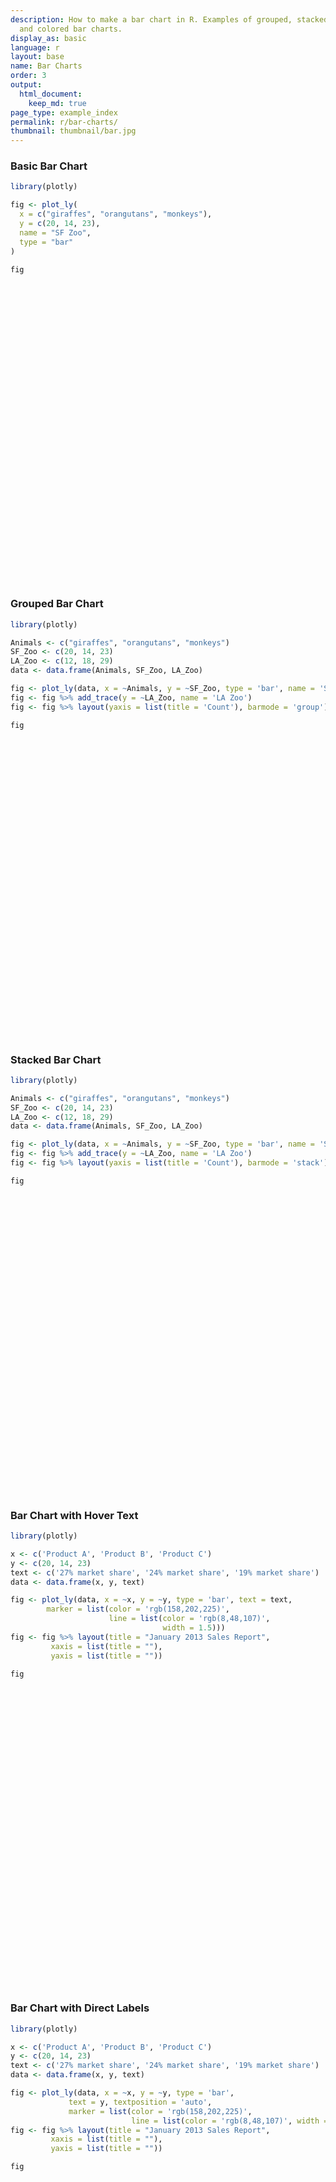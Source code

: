 ```yaml
---
description: How to make a bar chart in R. Examples of grouped, stacked, overlaid,
  and colored bar charts.
display_as: basic
language: r
layout: base
name: Bar Charts
order: 3
output:
  html_document:
    keep_md: true
page_type: example_index
permalink: r/bar-charts/
thumbnail: thumbnail/bar.jpg
---
```



### Basic Bar Chart


``` r
library(plotly)

fig <- plot_ly(
  x = c("giraffes", "orangutans", "monkeys"),
  y = c(20, 14, 23),
  name = "SF Zoo",
  type = "bar"
)

fig
```

<div class="plotly html-widget html-fill-item" id="htmlwidget-7bcc9792b6a3d8e6b24d" style="width:672px;height:480px;"></div>
<script type="application/json" data-for="htmlwidget-7bcc9792b6a3d8e6b24d">{"x":{"visdat":{"15004dcce858":["function () ","plotlyVisDat"]},"cur_data":"15004dcce858","attrs":{"15004dcce858":{"x":["giraffes","orangutans","monkeys"],"y":[20,14,23],"name":"SF Zoo","alpha_stroke":1,"sizes":[10,100],"spans":[1,20],"type":"bar"}},"layout":{"margin":{"b":40,"l":60,"t":25,"r":10},"xaxis":{"domain":[0,1],"automargin":true,"title":[],"type":"category","categoryorder":"array","categoryarray":["giraffes","monkeys","orangutans"]},"yaxis":{"domain":[0,1],"automargin":true,"title":[]},"hovermode":"closest","showlegend":false},"source":"A","config":{"modeBarButtonsToAdd":["hoverclosest","hovercompare"],"showSendToCloud":false},"data":[{"x":["giraffes","orangutans","monkeys"],"y":[20,14,23],"name":"SF Zoo","type":"bar","marker":{"color":"rgba(31,119,180,1)","line":{"color":"rgba(31,119,180,1)"}},"error_y":{"color":"rgba(31,119,180,1)"},"error_x":{"color":"rgba(31,119,180,1)"},"xaxis":"x","yaxis":"y","frame":null}],"highlight":{"on":"plotly_click","persistent":false,"dynamic":false,"selectize":false,"opacityDim":0.20000000000000001,"selected":{"opacity":1},"debounce":0},"shinyEvents":["plotly_hover","plotly_click","plotly_selected","plotly_relayout","plotly_brushed","plotly_brushing","plotly_clickannotation","plotly_doubleclick","plotly_deselect","plotly_afterplot","plotly_sunburstclick"],"base_url":"https://plot.ly"},"evals":[],"jsHooks":[]}</script>

### Grouped Bar Chart


``` r
library(plotly)

Animals <- c("giraffes", "orangutans", "monkeys")
SF_Zoo <- c(20, 14, 23)
LA_Zoo <- c(12, 18, 29)
data <- data.frame(Animals, SF_Zoo, LA_Zoo)

fig <- plot_ly(data, x = ~Animals, y = ~SF_Zoo, type = 'bar', name = 'SF Zoo')
fig <- fig %>% add_trace(y = ~LA_Zoo, name = 'LA Zoo')
fig <- fig %>% layout(yaxis = list(title = 'Count'), barmode = 'group')

fig
```

<div class="plotly html-widget html-fill-item" id="htmlwidget-bbf022143cfa3b3c9e12" style="width:672px;height:480px;"></div>
<script type="application/json" data-for="htmlwidget-bbf022143cfa3b3c9e12">{"x":{"visdat":{"15006972293b":["function () ","plotlyVisDat"]},"cur_data":"15006972293b","attrs":{"15006972293b":{"x":{},"y":{},"name":"SF Zoo","alpha_stroke":1,"sizes":[10,100],"spans":[1,20],"type":"bar"},"15006972293b.1":{"x":{},"y":{},"name":"LA Zoo","alpha_stroke":1,"sizes":[10,100],"spans":[1,20],"type":"bar","inherit":true}},"layout":{"margin":{"b":40,"l":60,"t":25,"r":10},"yaxis":{"domain":[0,1],"automargin":true,"title":"Count"},"barmode":"group","xaxis":{"domain":[0,1],"automargin":true,"title":"Animals","type":"category","categoryorder":"array","categoryarray":["giraffes","monkeys","orangutans"]},"hovermode":"closest","showlegend":true},"source":"A","config":{"modeBarButtonsToAdd":["hoverclosest","hovercompare"],"showSendToCloud":false},"data":[{"x":["giraffes","orangutans","monkeys"],"y":[20,14,23],"name":"SF Zoo","type":"bar","marker":{"color":"rgba(31,119,180,1)","line":{"color":"rgba(31,119,180,1)"}},"error_y":{"color":"rgba(31,119,180,1)"},"error_x":{"color":"rgba(31,119,180,1)"},"xaxis":"x","yaxis":"y","frame":null},{"x":["giraffes","orangutans","monkeys"],"y":[12,18,29],"name":"LA Zoo","type":"bar","marker":{"color":"rgba(255,127,14,1)","line":{"color":"rgba(255,127,14,1)"}},"error_y":{"color":"rgba(255,127,14,1)"},"error_x":{"color":"rgba(255,127,14,1)"},"xaxis":"x","yaxis":"y","frame":null}],"highlight":{"on":"plotly_click","persistent":false,"dynamic":false,"selectize":false,"opacityDim":0.20000000000000001,"selected":{"opacity":1},"debounce":0},"shinyEvents":["plotly_hover","plotly_click","plotly_selected","plotly_relayout","plotly_brushed","plotly_brushing","plotly_clickannotation","plotly_doubleclick","plotly_deselect","plotly_afterplot","plotly_sunburstclick"],"base_url":"https://plot.ly"},"evals":[],"jsHooks":[]}</script>

### Stacked Bar Chart


``` r
library(plotly)

Animals <- c("giraffes", "orangutans", "monkeys")
SF_Zoo <- c(20, 14, 23)
LA_Zoo <- c(12, 18, 29)
data <- data.frame(Animals, SF_Zoo, LA_Zoo)

fig <- plot_ly(data, x = ~Animals, y = ~SF_Zoo, type = 'bar', name = 'SF Zoo')
fig <- fig %>% add_trace(y = ~LA_Zoo, name = 'LA Zoo')
fig <- fig %>% layout(yaxis = list(title = 'Count'), barmode = 'stack')

fig
```

<div class="plotly html-widget html-fill-item" id="htmlwidget-ff1775cce9b49c220719" style="width:672px;height:480px;"></div>
<script type="application/json" data-for="htmlwidget-ff1775cce9b49c220719">{"x":{"visdat":{"1500ef69a2":["function () ","plotlyVisDat"]},"cur_data":"1500ef69a2","attrs":{"1500ef69a2":{"x":{},"y":{},"name":"SF Zoo","alpha_stroke":1,"sizes":[10,100],"spans":[1,20],"type":"bar"},"1500ef69a2.1":{"x":{},"y":{},"name":"LA Zoo","alpha_stroke":1,"sizes":[10,100],"spans":[1,20],"type":"bar","inherit":true}},"layout":{"margin":{"b":40,"l":60,"t":25,"r":10},"yaxis":{"domain":[0,1],"automargin":true,"title":"Count"},"barmode":"stack","xaxis":{"domain":[0,1],"automargin":true,"title":"Animals","type":"category","categoryorder":"array","categoryarray":["giraffes","monkeys","orangutans"]},"hovermode":"closest","showlegend":true},"source":"A","config":{"modeBarButtonsToAdd":["hoverclosest","hovercompare"],"showSendToCloud":false},"data":[{"x":["giraffes","orangutans","monkeys"],"y":[20,14,23],"name":"SF Zoo","type":"bar","marker":{"color":"rgba(31,119,180,1)","line":{"color":"rgba(31,119,180,1)"}},"error_y":{"color":"rgba(31,119,180,1)"},"error_x":{"color":"rgba(31,119,180,1)"},"xaxis":"x","yaxis":"y","frame":null},{"x":["giraffes","orangutans","monkeys"],"y":[12,18,29],"name":"LA Zoo","type":"bar","marker":{"color":"rgba(255,127,14,1)","line":{"color":"rgba(255,127,14,1)"}},"error_y":{"color":"rgba(255,127,14,1)"},"error_x":{"color":"rgba(255,127,14,1)"},"xaxis":"x","yaxis":"y","frame":null}],"highlight":{"on":"plotly_click","persistent":false,"dynamic":false,"selectize":false,"opacityDim":0.20000000000000001,"selected":{"opacity":1},"debounce":0},"shinyEvents":["plotly_hover","plotly_click","plotly_selected","plotly_relayout","plotly_brushed","plotly_brushing","plotly_clickannotation","plotly_doubleclick","plotly_deselect","plotly_afterplot","plotly_sunburstclick"],"base_url":"https://plot.ly"},"evals":[],"jsHooks":[]}</script>

### Bar Chart with Hover Text


``` r
library(plotly)

x <- c('Product A', 'Product B', 'Product C')
y <- c(20, 14, 23)
text <- c('27% market share', '24% market share', '19% market share')
data <- data.frame(x, y, text)

fig <- plot_ly(data, x = ~x, y = ~y, type = 'bar', text = text,
        marker = list(color = 'rgb(158,202,225)',
                      line = list(color = 'rgb(8,48,107)',
                      			  width = 1.5)))
fig <- fig %>% layout(title = "January 2013 Sales Report",
         xaxis = list(title = ""),
         yaxis = list(title = ""))

fig
```

<div class="plotly html-widget html-fill-item" id="htmlwidget-42db60204e2190d9e5ae" style="width:672px;height:480px;"></div>
<script type="application/json" data-for="htmlwidget-42db60204e2190d9e5ae">{"x":{"visdat":{"15003b4d180d":["function () ","plotlyVisDat"]},"cur_data":"15003b4d180d","attrs":{"15003b4d180d":{"x":{},"y":{},"text":["27% market share","24% market share","19% market share"],"marker":{"color":"rgb(158,202,225)","line":{"color":"rgb(8,48,107)","width":1.5}},"alpha_stroke":1,"sizes":[10,100],"spans":[1,20],"type":"bar"}},"layout":{"margin":{"b":40,"l":60,"t":25,"r":10},"title":"January 2013 Sales Report","xaxis":{"domain":[0,1],"automargin":true,"title":"","type":"category","categoryorder":"array","categoryarray":["Product A","Product B","Product C"]},"yaxis":{"domain":[0,1],"automargin":true,"title":""},"hovermode":"closest","showlegend":false},"source":"A","config":{"modeBarButtonsToAdd":["hoverclosest","hovercompare"],"showSendToCloud":false},"data":[{"x":["Product A","Product B","Product C"],"y":[20,14,23],"text":["27% market share","24% market share","19% market share"],"marker":{"color":"rgb(158,202,225)","line":{"color":"rgb(8,48,107)","width":1.5}},"type":"bar","error_y":{"color":"rgba(31,119,180,1)"},"error_x":{"color":"rgba(31,119,180,1)"},"xaxis":"x","yaxis":"y","frame":null}],"highlight":{"on":"plotly_click","persistent":false,"dynamic":false,"selectize":false,"opacityDim":0.20000000000000001,"selected":{"opacity":1},"debounce":0},"shinyEvents":["plotly_hover","plotly_click","plotly_selected","plotly_relayout","plotly_brushed","plotly_brushing","plotly_clickannotation","plotly_doubleclick","plotly_deselect","plotly_afterplot","plotly_sunburstclick"],"base_url":"https://plot.ly"},"evals":[],"jsHooks":[]}</script>

### Bar Chart with Direct Labels


``` r
library(plotly)

x <- c('Product A', 'Product B', 'Product C')
y <- c(20, 14, 23)
text <- c('27% market share', '24% market share', '19% market share')
data <- data.frame(x, y, text)

fig <- plot_ly(data, x = ~x, y = ~y, type = 'bar',
             text = y, textposition = 'auto',
             marker = list(color = 'rgb(158,202,225)',
                           line = list(color = 'rgb(8,48,107)', width = 1.5)))
fig <- fig %>% layout(title = "January 2013 Sales Report",
         xaxis = list(title = ""),
         yaxis = list(title = ""))

fig
```

<div class="plotly html-widget html-fill-item" id="htmlwidget-d41d15adfc096ff7b5c2" style="width:672px;height:480px;"></div>
<script type="application/json" data-for="htmlwidget-d41d15adfc096ff7b5c2">{"x":{"visdat":{"1500842b45d":["function () ","plotlyVisDat"]},"cur_data":"1500842b45d","attrs":{"1500842b45d":{"x":{},"y":{},"text":[20,14,23],"textposition":"auto","marker":{"color":"rgb(158,202,225)","line":{"color":"rgb(8,48,107)","width":1.5}},"alpha_stroke":1,"sizes":[10,100],"spans":[1,20],"type":"bar"}},"layout":{"margin":{"b":40,"l":60,"t":25,"r":10},"title":"January 2013 Sales Report","xaxis":{"domain":[0,1],"automargin":true,"title":"","type":"category","categoryorder":"array","categoryarray":["Product A","Product B","Product C"]},"yaxis":{"domain":[0,1],"automargin":true,"title":""},"hovermode":"closest","showlegend":false},"source":"A","config":{"modeBarButtonsToAdd":["hoverclosest","hovercompare"],"showSendToCloud":false},"data":[{"x":["Product A","Product B","Product C"],"y":[20,14,23],"text":[20,14,23],"textposition":["auto","auto","auto"],"marker":{"color":"rgb(158,202,225)","line":{"color":"rgb(8,48,107)","width":1.5}},"type":"bar","error_y":{"color":"rgba(31,119,180,1)"},"error_x":{"color":"rgba(31,119,180,1)"},"xaxis":"x","yaxis":"y","frame":null}],"highlight":{"on":"plotly_click","persistent":false,"dynamic":false,"selectize":false,"opacityDim":0.20000000000000001,"selected":{"opacity":1},"debounce":0},"shinyEvents":["plotly_hover","plotly_click","plotly_selected","plotly_relayout","plotly_brushed","plotly_brushing","plotly_clickannotation","plotly_doubleclick","plotly_deselect","plotly_afterplot","plotly_sunburstclick"],"base_url":"https://plot.ly"},"evals":[],"jsHooks":[]}</script>

### Grouped Bar Chart with Direct Labels


``` r
library(plotly)

x <- c('Product A', 'Product B', 'Product C')
y <- c(20, 14, 23)
y2 <- c(16,12,27)
text <- c('27% market share', '24% market share', '19% market share')
data <- data.frame(x, y, y2, text)

fig <- data %>% plot_ly()
fig <- fig %>% add_trace(x = ~x, y = ~y, type = 'bar',
             text = y, textposition = 'auto',
             marker = list(color = 'rgb(158,202,225)',
                           line = list(color = 'rgb(8,48,107)', width = 1.5)))
fig <- fig %>% add_trace(x = ~x, y = ~y2, type = 'bar',
            text = y2, textposition = 'auto',
            marker = list(color = 'rgb(58,200,225)',
                          line = list(color = 'rgb(8,48,107)', width = 1.5)))
fig <- fig %>% layout(title = "January 2013 Sales Report",
         barmode = 'group',
         xaxis = list(title = ""),
         yaxis = list(title = ""))

fig
```

<div class="plotly html-widget html-fill-item" id="htmlwidget-ccd8dd15459d9453b7a6" style="width:672px;height:480px;"></div>
<script type="application/json" data-for="htmlwidget-ccd8dd15459d9453b7a6">{"x":{"visdat":{"15003640bd4e":["function () ","plotlyVisDat"]},"cur_data":"15003640bd4e","attrs":{"15003640bd4e":{"alpha_stroke":1,"sizes":[10,100],"spans":[1,20],"x":{},"y":{},"type":"bar","text":[20,14,23],"textposition":"auto","marker":{"color":"rgb(158,202,225)","line":{"color":"rgb(8,48,107)","width":1.5}},"inherit":true},"15003640bd4e.1":{"alpha_stroke":1,"sizes":[10,100],"spans":[1,20],"x":{},"y":{},"type":"bar","text":[16,12,27],"textposition":"auto","marker":{"color":"rgb(58,200,225)","line":{"color":"rgb(8,48,107)","width":1.5}},"inherit":true}},"layout":{"margin":{"b":40,"l":60,"t":25,"r":10},"title":"January 2013 Sales Report","barmode":"group","xaxis":{"domain":[0,1],"automargin":true,"title":"","type":"category","categoryorder":"array","categoryarray":["Product A","Product B","Product C"]},"yaxis":{"domain":[0,1],"automargin":true,"title":""},"hovermode":"closest","showlegend":true},"source":"A","config":{"modeBarButtonsToAdd":["hoverclosest","hovercompare"],"showSendToCloud":false},"data":[{"x":["Product A","Product B","Product C"],"y":[20,14,23],"type":"bar","text":[20,14,23],"textposition":["auto","auto","auto"],"marker":{"color":"rgb(158,202,225)","line":{"color":"rgb(8,48,107)","width":1.5}},"error_y":{"color":"rgba(31,119,180,1)"},"error_x":{"color":"rgba(31,119,180,1)"},"xaxis":"x","yaxis":"y","frame":null},{"x":["Product A","Product B","Product C"],"y":[16,12,27],"type":"bar","text":[16,12,27],"textposition":["auto","auto","auto"],"marker":{"color":"rgb(58,200,225)","line":{"color":"rgb(8,48,107)","width":1.5}},"error_y":{"color":"rgba(255,127,14,1)"},"error_x":{"color":"rgba(255,127,14,1)"},"xaxis":"x","yaxis":"y","frame":null}],"highlight":{"on":"plotly_click","persistent":false,"dynamic":false,"selectize":false,"opacityDim":0.20000000000000001,"selected":{"opacity":1},"debounce":0},"shinyEvents":["plotly_hover","plotly_click","plotly_selected","plotly_relayout","plotly_brushed","plotly_brushing","plotly_clickannotation","plotly_doubleclick","plotly_deselect","plotly_afterplot","plotly_sunburstclick"],"base_url":"https://plot.ly"},"evals":[],"jsHooks":[]}</script>

### Rotated Bar Chart Labels


``` r
library(plotly)

x <- c('January', 'February', 'March', 'April', 'May', 'June', 'July', 'August', 'September', 'October', 'November', 'December')
y1 <- c(20, 14, 25, 16, 18, 22, 19, 15, 12, 16, 14, 17)
y2 <- c(19, 14, 22, 14, 16, 19, 15, 14, 10, 12, 12, 16)
data <- data.frame(x, y1, y2)

#The default order will be alphabetized unless specified as below:
data$x <- factor(data$x, levels = data[["x"]])

fig <- plot_ly(data, x = ~x, y = ~y1, type = 'bar', name = 'Primary Product', marker = list(color = 'rgb(49,130,189)'))
fig <- fig %>% add_trace(y = ~y2, name = 'Secondary Product', marker = list(color = 'rgb(204,204,204)'))
fig <- fig %>% layout(xaxis = list(title = "", tickangle = -45),
         yaxis = list(title = ""),
         margin = list(b = 100),
         barmode = 'group')

fig
```

<div class="plotly html-widget html-fill-item" id="htmlwidget-a11b1f931db61b722280" style="width:672px;height:480px;"></div>
<script type="application/json" data-for="htmlwidget-a11b1f931db61b722280">{"x":{"visdat":{"1500718b506":["function () ","plotlyVisDat"]},"cur_data":"1500718b506","attrs":{"1500718b506":{"x":{},"y":{},"marker":{"color":"rgb(49,130,189)"},"name":"Primary Product","alpha_stroke":1,"sizes":[10,100],"spans":[1,20],"type":"bar"},"1500718b506.1":{"x":{},"y":{},"marker":{"color":"rgb(204,204,204)"},"name":"Secondary Product","alpha_stroke":1,"sizes":[10,100],"spans":[1,20],"type":"bar","inherit":true}},"layout":{"margin":{"b":100,"l":60,"t":25,"r":10},"xaxis":{"domain":[0,1],"automargin":true,"title":"","tickangle":-45,"type":"category","categoryorder":"array","categoryarray":["January","February","March","April","May","June","July","August","September","October","November","December"]},"yaxis":{"domain":[0,1],"automargin":true,"title":""},"barmode":"group","hovermode":"closest","showlegend":true},"source":"A","config":{"modeBarButtonsToAdd":["hoverclosest","hovercompare"],"showSendToCloud":false},"data":[{"x":["January","February","March","April","May","June","July","August","September","October","November","December"],"y":[20,14,25,16,18,22,19,15,12,16,14,17],"marker":{"color":"rgb(49,130,189)","line":{"color":"rgba(31,119,180,1)"}},"name":"Primary Product","type":"bar","error_y":{"color":"rgba(31,119,180,1)"},"error_x":{"color":"rgba(31,119,180,1)"},"xaxis":"x","yaxis":"y","frame":null},{"x":["January","February","March","April","May","June","July","August","September","October","November","December"],"y":[19,14,22,14,16,19,15,14,10,12,12,16],"marker":{"color":"rgb(204,204,204)","line":{"color":"rgba(255,127,14,1)"}},"name":"Secondary Product","type":"bar","error_y":{"color":"rgba(255,127,14,1)"},"error_x":{"color":"rgba(255,127,14,1)"},"xaxis":"x","yaxis":"y","frame":null}],"highlight":{"on":"plotly_click","persistent":false,"dynamic":false,"selectize":false,"opacityDim":0.20000000000000001,"selected":{"opacity":1},"debounce":0},"shinyEvents":["plotly_hover","plotly_click","plotly_selected","plotly_relayout","plotly_brushed","plotly_brushing","plotly_clickannotation","plotly_doubleclick","plotly_deselect","plotly_afterplot","plotly_sunburstclick"],"base_url":"https://plot.ly"},"evals":[],"jsHooks":[]}</script>

### Customizing Bar Color


``` r
library(plotly)

x <- c('Feature A', 'Feature B', 'Feature C', 'Feature D', 'Feature E')
y <- c(20, 14, 23, 25, 22)
data <- data.frame(x, y)

fig <- plot_ly(data, x = ~x, y = ~y, type = 'bar', color = I("black"))
fig <- fig %>% layout(title = "Features",
         xaxis = list(title = ""),
         yaxis = list(title = ""))

fig
```

<div class="plotly html-widget html-fill-item" id="htmlwidget-647f4f8e26cc02ed8859" style="width:672px;height:480px;"></div>
<script type="application/json" data-for="htmlwidget-647f4f8e26cc02ed8859">{"x":{"visdat":{"15001e6fc80a":["function () ","plotlyVisDat"]},"cur_data":"15001e6fc80a","attrs":{"15001e6fc80a":{"x":{},"y":{},"color":["black"],"alpha_stroke":1,"sizes":[10,100],"spans":[1,20],"type":"bar"}},"layout":{"margin":{"b":40,"l":60,"t":25,"r":10},"title":"Features","xaxis":{"domain":[0,1],"automargin":true,"title":"","type":"category","categoryorder":"array","categoryarray":["Feature A","Feature B","Feature C","Feature D","Feature E"]},"yaxis":{"domain":[0,1],"automargin":true,"title":""},"hovermode":"closest","showlegend":false},"source":"A","config":{"modeBarButtonsToAdd":["hoverclosest","hovercompare"],"showSendToCloud":false},"data":[{"x":["Feature A","Feature B","Feature C","Feature D","Feature E"],"y":[20,14,23,25,22],"type":"bar","marker":{"color":"rgba(0,0,0,1)","line":{"color":"rgba(0,0,0,1)"}},"textfont":{"color":"rgba(0,0,0,1)"},"error_y":{"color":"rgba(0,0,0,1)"},"error_x":{"color":"rgba(0,0,0,1)"},"xaxis":"x","yaxis":"y","frame":null}],"highlight":{"on":"plotly_click","persistent":false,"dynamic":false,"selectize":false,"opacityDim":0.20000000000000001,"selected":{"opacity":1},"debounce":0},"shinyEvents":["plotly_hover","plotly_click","plotly_selected","plotly_relayout","plotly_brushed","plotly_brushing","plotly_clickannotation","plotly_doubleclick","plotly_deselect","plotly_afterplot","plotly_sunburstclick"],"base_url":"https://plot.ly"},"evals":[],"jsHooks":[]}</script>

### Customizing Individual Bar Colors


``` r
library(plotly)

x <- c('Feature A', 'Feature B', 'Feature C', 'Feature D', 'Feature E')
y <- c(20, 14, 23, 25, 22)
data <- data.frame(x, y)

fig <- plot_ly(data, x = ~x, y = ~y, type = 'bar',
        marker = list(color = c('rgba(204,204,204,1)', 'rgba(222,45,38,0.8)',
                                'rgba(204,204,204,1)', 'rgba(204,204,204,1)',
                                'rgba(204,204,204,1)')))
fig <- fig %>% layout(title = "Least Used Features",
         xaxis = list(title = ""),
         yaxis = list(title = ""))

fig
```

<div class="plotly html-widget html-fill-item" id="htmlwidget-4ffde2e507108a0ddd0d" style="width:672px;height:480px;"></div>
<script type="application/json" data-for="htmlwidget-4ffde2e507108a0ddd0d">{"x":{"visdat":{"15003cb03156":["function () ","plotlyVisDat"]},"cur_data":"15003cb03156","attrs":{"15003cb03156":{"x":{},"y":{},"marker":{"color":["rgba(204,204,204,1)","rgba(222,45,38,0.8)","rgba(204,204,204,1)","rgba(204,204,204,1)","rgba(204,204,204,1)"]},"alpha_stroke":1,"sizes":[10,100],"spans":[1,20],"type":"bar"}},"layout":{"margin":{"b":40,"l":60,"t":25,"r":10},"title":"Least Used Features","xaxis":{"domain":[0,1],"automargin":true,"title":"","type":"category","categoryorder":"array","categoryarray":["Feature A","Feature B","Feature C","Feature D","Feature E"]},"yaxis":{"domain":[0,1],"automargin":true,"title":""},"hovermode":"closest","showlegend":false},"source":"A","config":{"modeBarButtonsToAdd":["hoverclosest","hovercompare"],"showSendToCloud":false},"data":[{"x":["Feature A","Feature B","Feature C","Feature D","Feature E"],"y":[20,14,23,25,22],"marker":{"color":["rgba(204,204,204,1)","rgba(222,45,38,0.8)","rgba(204,204,204,1)","rgba(204,204,204,1)","rgba(204,204,204,1)"],"line":{"color":"rgba(31,119,180,1)"}},"type":"bar","error_y":{"color":"rgba(31,119,180,1)"},"error_x":{"color":"rgba(31,119,180,1)"},"xaxis":"x","yaxis":"y","frame":null}],"highlight":{"on":"plotly_click","persistent":false,"dynamic":false,"selectize":false,"opacityDim":0.20000000000000001,"selected":{"opacity":1},"debounce":0},"shinyEvents":["plotly_hover","plotly_click","plotly_selected","plotly_relayout","plotly_brushed","plotly_brushing","plotly_clickannotation","plotly_doubleclick","plotly_deselect","plotly_afterplot","plotly_sunburstclick"],"base_url":"https://plot.ly"},"evals":[],"jsHooks":[]}</script>

### Customizing Individual Bar Widths


``` r
library(plotly)

x= c(1, 2, 3, 5.5, 10)
y= c(10, 8, 6, 4, 2)
width = c(0.8, 0.8, 0.8, 3.5, 4)
data <- data.frame(x, y, width)

fig <- plot_ly(data)
fig <- fig %>% add_bars(
    x= ~x,
    y= ~y,
    width = ~width
  )

fig
```

<div class="plotly html-widget html-fill-item" id="htmlwidget-013f6aacf30a0f9e2c5d" style="width:672px;height:480px;"></div>
<script type="application/json" data-for="htmlwidget-013f6aacf30a0f9e2c5d">{"x":{"visdat":{"1500655c2e01":["function () ","plotlyVisDat"]},"cur_data":"1500655c2e01","attrs":{"1500655c2e01":{"alpha_stroke":1,"sizes":[10,100],"spans":[1,20],"x":{},"y":{},"type":"bar","width":{},"inherit":true}},"layout":{"margin":{"b":40,"l":60,"t":25,"r":10},"xaxis":{"domain":[0,1],"automargin":true,"title":"x"},"yaxis":{"domain":[0,1],"automargin":true,"title":"y"},"hovermode":"closest","showlegend":false},"source":"A","config":{"modeBarButtonsToAdd":["hoverclosest","hovercompare"],"showSendToCloud":false},"data":[{"x":[1,2,3,5.5,10],"y":[10,8,6,4,2],"type":"bar","width":[0.80000000000000004,0.80000000000000004,0.80000000000000004,3.5,4],"marker":{"color":"rgba(31,119,180,1)","line":{"color":"rgba(31,119,180,1)"}},"error_y":{"color":"rgba(31,119,180,1)"},"error_x":{"color":"rgba(31,119,180,1)"},"xaxis":"x","yaxis":"y","frame":null}],"highlight":{"on":"plotly_click","persistent":false,"dynamic":false,"selectize":false,"opacityDim":0.20000000000000001,"selected":{"opacity":1},"debounce":0},"shinyEvents":["plotly_hover","plotly_click","plotly_selected","plotly_relayout","plotly_brushed","plotly_brushing","plotly_clickannotation","plotly_doubleclick","plotly_deselect","plotly_afterplot","plotly_sunburstclick"],"base_url":"https://plot.ly"},"evals":[],"jsHooks":[]}</script>

### Customizing Individual Bar Base


``` r
library(plotly)

fig <- plot_ly()
fig <- fig %>% add_bars(
    x = c("2016", "2017", "2018"),
    y = c(500,600,700),
    base = c(-500,-600,-700),
    marker = list(
      color = 'red'
    ),
    name = 'expenses'
  )
fig <- fig %>% add_bars(
    x = c("2016", "2017", "2018"),
    y = c(300,400,700),
    base = 0,
    marker = list(
      color = 'blue'
    ),
    name = 'revenue'
  )

fig
```

<div class="plotly html-widget html-fill-item" id="htmlwidget-f011b160b1aeaad4f457" style="width:672px;height:480px;"></div>
<script type="application/json" data-for="htmlwidget-f011b160b1aeaad4f457">{"x":{"visdat":{"1500e6dcb03":["function () ","plotlyVisDat"]},"cur_data":"1500e6dcb03","attrs":{"1500e6dcb03":{"alpha_stroke":1,"sizes":[10,100],"spans":[1,20],"x":["2016","2017","2018"],"y":[500,600,700],"type":"bar","base":[-500,-600,-700],"marker":{"color":"red"},"name":"expenses","inherit":true},"1500e6dcb03.1":{"alpha_stroke":1,"sizes":[10,100],"spans":[1,20],"x":["2016","2017","2018"],"y":[300,400,700],"type":"bar","base":0,"marker":{"color":"blue"},"name":"revenue","inherit":true}},"layout":{"margin":{"b":40,"l":60,"t":25,"r":10},"xaxis":{"domain":[0,1],"automargin":true,"title":[],"type":"category","categoryorder":"array","categoryarray":["2016","2017","2018"]},"yaxis":{"domain":[0,1],"automargin":true,"title":[]},"hovermode":"closest","showlegend":true},"source":"A","config":{"modeBarButtonsToAdd":["hoverclosest","hovercompare"],"showSendToCloud":false},"data":[{"x":["2016","2017","2018"],"y":[500,600,700],"type":"bar","base":[-500,-600,-700],"marker":{"color":"red","line":{"color":"rgba(31,119,180,1)"}},"name":"expenses","error_y":{"color":"rgba(31,119,180,1)"},"error_x":{"color":"rgba(31,119,180,1)"},"xaxis":"x","yaxis":"y","frame":null},{"x":["2016","2017","2018"],"y":[300,400,700],"type":"bar","base":[0,0,0],"marker":{"color":"blue","line":{"color":"rgba(255,127,14,1)"}},"name":"revenue","error_y":{"color":"rgba(255,127,14,1)"},"error_x":{"color":"rgba(255,127,14,1)"},"xaxis":"x","yaxis":"y","frame":null}],"highlight":{"on":"plotly_click","persistent":false,"dynamic":false,"selectize":false,"opacityDim":0.20000000000000001,"selected":{"opacity":1},"debounce":0},"shinyEvents":["plotly_hover","plotly_click","plotly_selected","plotly_relayout","plotly_brushed","plotly_brushing","plotly_clickannotation","plotly_doubleclick","plotly_deselect","plotly_afterplot","plotly_sunburstclick"],"base_url":"https://plot.ly"},"evals":[],"jsHooks":[]}</script>

### Mapping a Color Variable


``` r
library(plotly)
library(dplyr)

fig <- ggplot2::diamonds
fig <- fig %>% count(cut, clarity)
fig <- fig %>% plot_ly(x = ~cut, y = ~n, color = ~clarity)

fig
```

<div class="plotly html-widget html-fill-item" id="htmlwidget-953547b864972870946f" style="width:672px;height:480px;"></div>
<script type="application/json" data-for="htmlwidget-953547b864972870946f">{"x":{"visdat":{"150072de1397":["function () ","plotlyVisDat"]},"cur_data":"150072de1397","attrs":{"150072de1397":{"x":{},"y":{},"color":{},"alpha_stroke":1,"sizes":[10,100],"spans":[1,20]}},"layout":{"margin":{"b":40,"l":60,"t":25,"r":10},"xaxis":{"domain":[0,1],"automargin":true,"title":"cut","type":"category","categoryorder":"array","categoryarray":["Fair","Good","Very Good","Premium","Ideal"]},"yaxis":{"domain":[0,1],"automargin":true,"title":"n"},"hovermode":"closest","showlegend":true},"source":"A","config":{"modeBarButtonsToAdd":["hoverclosest","hovercompare"],"showSendToCloud":false},"data":[{"x":["Fair","Good","Very Good","Premium","Ideal"],"y":[9,71,268,230,1212],"type":"bar","name":"IF","marker":{"color":"rgba(253,231,37,1)","line":{"color":"rgba(253,231,37,1)"}},"textfont":{"color":"rgba(253,231,37,1)"},"error_y":{"color":"rgba(253,231,37,1)"},"error_x":{"color":"rgba(253,231,37,1)"},"xaxis":"x","yaxis":"y","frame":null},{"x":["Fair","Good","Very Good","Premium","Ideal"],"y":[17,186,789,616,2047],"type":"bar","name":"VVS1","marker":{"color":"rgba(159,218,58,1)","line":{"color":"rgba(159,218,58,1)"}},"textfont":{"color":"rgba(159,218,58,1)"},"error_y":{"color":"rgba(159,218,58,1)"},"error_x":{"color":"rgba(159,218,58,1)"},"xaxis":"x","yaxis":"y","frame":null},{"x":["Fair","Good","Very Good","Premium","Ideal"],"y":[69,286,1235,870,2606],"type":"bar","name":"VVS2","marker":{"color":"rgba(74,193,109,1)","line":{"color":"rgba(74,193,109,1)"}},"textfont":{"color":"rgba(74,193,109,1)"},"error_y":{"color":"rgba(74,193,109,1)"},"error_x":{"color":"rgba(74,193,109,1)"},"xaxis":"x","yaxis":"y","frame":null},{"x":["Fair","Good","Very Good","Premium","Ideal"],"y":[170,648,1775,1989,3589],"type":"bar","name":"VS1","marker":{"color":"rgba(31,161,135,1)","line":{"color":"rgba(31,161,135,1)"}},"textfont":{"color":"rgba(31,161,135,1)"},"error_y":{"color":"rgba(31,161,135,1)"},"error_x":{"color":"rgba(31,161,135,1)"},"xaxis":"x","yaxis":"y","frame":null},{"x":["Fair","Good","Very Good","Premium","Ideal"],"y":[261,978,2591,3357,5071],"type":"bar","name":"VS2","marker":{"color":"rgba(39,127,142,1)","line":{"color":"rgba(39,127,142,1)"}},"textfont":{"color":"rgba(39,127,142,1)"},"error_y":{"color":"rgba(39,127,142,1)"},"error_x":{"color":"rgba(39,127,142,1)"},"xaxis":"x","yaxis":"y","frame":null},{"x":["Fair","Good","Very Good","Premium","Ideal"],"y":[408,1560,3240,3575,4282],"type":"bar","name":"SI1","marker":{"color":"rgba(54,92,141,1)","line":{"color":"rgba(54,92,141,1)"}},"textfont":{"color":"rgba(54,92,141,1)"},"error_y":{"color":"rgba(54,92,141,1)"},"error_x":{"color":"rgba(54,92,141,1)"},"xaxis":"x","yaxis":"y","frame":null},{"x":["Fair","Good","Very Good","Premium","Ideal"],"y":[466,1081,2100,2949,2598],"type":"bar","name":"SI2","marker":{"color":"rgba(70,51,126,1)","line":{"color":"rgba(70,51,126,1)"}},"textfont":{"color":"rgba(70,51,126,1)"},"error_y":{"color":"rgba(70,51,126,1)"},"error_x":{"color":"rgba(70,51,126,1)"},"xaxis":"x","yaxis":"y","frame":null},{"x":["Fair","Good","Very Good","Premium","Ideal"],"y":[210,96,84,205,146],"type":"bar","name":"I1","marker":{"color":"rgba(68,1,84,1)","line":{"color":"rgba(68,1,84,1)"}},"textfont":{"color":"rgba(68,1,84,1)"},"error_y":{"color":"rgba(68,1,84,1)"},"error_x":{"color":"rgba(68,1,84,1)"},"xaxis":"x","yaxis":"y","frame":null}],"highlight":{"on":"plotly_click","persistent":false,"dynamic":false,"selectize":false,"opacityDim":0.20000000000000001,"selected":{"opacity":1},"debounce":0},"shinyEvents":["plotly_hover","plotly_click","plotly_selected","plotly_relayout","plotly_brushed","plotly_brushing","plotly_clickannotation","plotly_doubleclick","plotly_deselect","plotly_afterplot","plotly_sunburstclick"],"base_url":"https://plot.ly"},"evals":[],"jsHooks":[]}</script>

### Colored and Styled Bar Chart


``` r
library(plotly)

x <- c(1995, 1996, 1997, 1998, 1999, 2000, 2001, 2002, 2003, 2004, 2005, 2006, 2007, 2008, 2009, 2010, 2011, 2012)
roW <- c(219, 146, 112, 127, 124, 180, 236, 207, 236, 263, 350, 430, 474, 526, 488, 537, 500, 439)
China <- c(16, 13, 10, 11, 28, 37, 43, 55, 56, 88, 105, 156, 270, 299, 340, 403, 549, 499)
data <- data.frame(x, roW, China)

fig <- plot_ly(data, x = ~x, y = ~roW, type = 'bar', name = 'Rest of the World',
        marker = list(color = 'rgb(55, 83, 109)'))
fig <- fig %>% add_trace(y = ~China, name = 'China', marker = list(color = 'rgb(26, 118, 255)'))
fig <- fig %>% layout(title = 'US Export of Plastic Scrap',
         xaxis = list(
           title = "",
           tickfont = list(
             size = 14,
             color = 'rgb(107, 107, 107)')),
         yaxis = list(
           title = 'USD (millions)',
           titlefont = list(
             size = 16,
             color = 'rgb(107, 107, 107)'),
           tickfont = list(
             size = 14,
             color = 'rgb(107, 107, 107)')),
         legend = list(x = 0, y = 1, bgcolor = 'rgba(255, 255, 255, 0)', bordercolor = 'rgba(255, 255, 255, 0)'),
         barmode = 'group', bargap = 0.15, bargroupgap = 0.1)

fig
```

<div class="plotly html-widget html-fill-item" id="htmlwidget-7ca52b6e6235ee87a06e" style="width:672px;height:480px;"></div>
<script type="application/json" data-for="htmlwidget-7ca52b6e6235ee87a06e">{"x":{"visdat":{"1500783afe5":["function () ","plotlyVisDat"]},"cur_data":"1500783afe5","attrs":{"1500783afe5":{"x":{},"y":{},"marker":{"color":"rgb(55, 83, 109)"},"name":"Rest of the World","alpha_stroke":1,"sizes":[10,100],"spans":[1,20],"type":"bar"},"1500783afe5.1":{"x":{},"y":{},"marker":{"color":"rgb(26, 118, 255)"},"name":"China","alpha_stroke":1,"sizes":[10,100],"spans":[1,20],"type":"bar","inherit":true}},"layout":{"margin":{"b":40,"l":60,"t":25,"r":10},"title":"US Export of Plastic Scrap","xaxis":{"domain":[0,1],"automargin":true,"title":"","tickfont":{"size":14,"color":"rgb(107, 107, 107)"}},"yaxis":{"domain":[0,1],"automargin":true,"title":"USD (millions)","titlefont":{"size":16,"color":"rgb(107, 107, 107)"},"tickfont":{"size":14,"color":"rgb(107, 107, 107)"}},"legend":{"x":0,"y":1,"bgcolor":"rgba(255, 255, 255, 0)","bordercolor":"rgba(255, 255, 255, 0)"},"barmode":"group","bargap":0.14999999999999999,"bargroupgap":0.10000000000000001,"hovermode":"closest","showlegend":true},"source":"A","config":{"modeBarButtonsToAdd":["hoverclosest","hovercompare"],"showSendToCloud":false},"data":[{"x":[1995,1996,1997,1998,1999,2000,2001,2002,2003,2004,2005,2006,2007,2008,2009,2010,2011,2012],"y":[219,146,112,127,124,180,236,207,236,263,350,430,474,526,488,537,500,439],"marker":{"color":"rgb(55, 83, 109)","line":{"color":"rgba(31,119,180,1)"}},"name":"Rest of the World","type":"bar","error_y":{"color":"rgba(31,119,180,1)"},"error_x":{"color":"rgba(31,119,180,1)"},"xaxis":"x","yaxis":"y","frame":null},{"x":[1995,1996,1997,1998,1999,2000,2001,2002,2003,2004,2005,2006,2007,2008,2009,2010,2011,2012],"y":[16,13,10,11,28,37,43,55,56,88,105,156,270,299,340,403,549,499],"marker":{"color":"rgb(26, 118, 255)","line":{"color":"rgba(255,127,14,1)"}},"name":"China","type":"bar","error_y":{"color":"rgba(255,127,14,1)"},"error_x":{"color":"rgba(255,127,14,1)"},"xaxis":"x","yaxis":"y","frame":null}],"highlight":{"on":"plotly_click","persistent":false,"dynamic":false,"selectize":false,"opacityDim":0.20000000000000001,"selected":{"opacity":1},"debounce":0},"shinyEvents":["plotly_hover","plotly_click","plotly_selected","plotly_relayout","plotly_brushed","plotly_brushing","plotly_clickannotation","plotly_doubleclick","plotly_deselect","plotly_afterplot","plotly_sunburstclick"],"base_url":"https://plot.ly"},"evals":[],"jsHooks":[]}</script>

### Waterfall Bar Chart


``` r
library(plotly)

x <- c('Product<br>Revenue', 'Services<br>Revenue', 'Total<br>Revenue', 'Fixed<br>Costs', 'Variable<br>Costs', 'Total<br>Costs', 'Total')
y <- c(400, 660, 660, 590, 400, 400, 340)
base <- c(0, 430, 0, 570, 370, 370, 0)
revenue <- c(430, 260, 690, 0, 0, 0, 0)
costs <- c(0, 0, 0, 120, 200, 320, 0)
profit <- c(0, 0, 0, 0, 0, 0, 370)
text <- c('$430K', '$260K', '$690K', '$-120K', '$-200K', '$-320K', '$370K')
data <- data.frame(x, base, revenue, costs, profit, text)

#The default order will be alphabetized unless specified as below:
data$x <- factor(data$x, levels = data[["x"]])

fig <- plot_ly(data, x = ~x, y = ~base, type = 'bar', marker = list(color = 'rgba(1,1,1, 0.0)'))
fig <- fig %>% add_trace(y = ~revenue, marker = list(color = 'rgba(55, 128, 191, 0.7)',
                                        line = list(color = 'rgba(55, 128, 191, 0.7)',
                                                    width = 2)))
fig <- fig %>% add_trace(y = ~costs, marker = list(color = 'rgba(219, 64, 82, 0.7)',
                                      line = list(color = 'rgba(219, 64, 82, 1.0)',
                                                  width = 2)))
fig <- fig %>% add_trace(y = ~profit, marker = list(color = 'rgba(50, 171, 96, 0.7)',
                                      line = list(color = 'rgba(50, 171, 96, 1.0)',
                                                  width = 2)))
fig <- fig %>% layout(title = 'Annual Profit - 2015',
         xaxis = list(title = ""),
         yaxis = list(title = ""),
         barmode = 'stack',
         paper_bgcolor = 'rgba(245, 246, 249, 1)',
         plot_bgcolor = 'rgba(245, 246, 249, 1)',
         showlegend = FALSE)
fig <- fig %>% add_annotations(text = text,
                  x = x,
                  y = y,
                  xref = "x",
                  yref = "y",
                  font = list(family = 'Arial',
                              size = 14,
                              color = 'rgba(245, 246, 249, 1)'),
                  showarrow = FALSE)

fig
```

<div class="plotly html-widget html-fill-item" id="htmlwidget-c006afc547f00b6c94b7" style="width:672px;height:480px;"></div>
<script type="application/json" data-for="htmlwidget-c006afc547f00b6c94b7">{"x":{"visdat":{"15001e652d05":["function () ","plotlyVisDat"]},"cur_data":"15001e652d05","attrs":{"15001e652d05":{"x":{},"y":{},"marker":{"color":"rgba(1,1,1, 0.0)"},"alpha_stroke":1,"sizes":[10,100],"spans":[1,20],"type":"bar"},"15001e652d05.1":{"x":{},"y":{},"marker":{"color":"rgba(55, 128, 191, 0.7)","line":{"color":"rgba(55, 128, 191, 0.7)","width":2}},"alpha_stroke":1,"sizes":[10,100],"spans":[1,20],"type":"bar","inherit":true},"15001e652d05.2":{"x":{},"y":{},"marker":{"color":"rgba(219, 64, 82, 0.7)","line":{"color":"rgba(219, 64, 82, 1.0)","width":2}},"alpha_stroke":1,"sizes":[10,100],"spans":[1,20],"type":"bar","inherit":true},"15001e652d05.3":{"x":{},"y":{},"marker":{"color":"rgba(50, 171, 96, 0.7)","line":{"color":"rgba(50, 171, 96, 1.0)","width":2}},"alpha_stroke":1,"sizes":[10,100],"spans":[1,20],"type":"bar","inherit":true}},"layout":{"margin":{"b":40,"l":60,"t":25,"r":10},"title":"Annual Profit - 2015","xaxis":{"domain":[0,1],"automargin":true,"title":"","type":"category","categoryorder":"array","categoryarray":["Product<br>Revenue","Services<br>Revenue","Total<br>Revenue","Fixed<br>Costs","Variable<br>Costs","Total<br>Costs","Total"]},"yaxis":{"domain":[0,1],"automargin":true,"title":""},"barmode":"stack","paper_bgcolor":"rgba(245, 246, 249, 1)","plot_bgcolor":"rgba(245, 246, 249, 1)","showlegend":false,"annotations":[{"text":"$430K","x":"Product<br>Revenue","y":400,"xref":"x","yref":"y","font":{"family":"Arial","size":14,"color":"rgba(245, 246, 249, 1)"},"showarrow":false},{"text":"$260K","x":"Services<br>Revenue","y":660,"xref":"x","yref":"y","font":{"family":"Arial","size":14,"color":"rgba(245, 246, 249, 1)"},"showarrow":false},{"text":"$690K","x":"Total<br>Revenue","y":660,"xref":"x","yref":"y","font":{"family":"Arial","size":14,"color":"rgba(245, 246, 249, 1)"},"showarrow":false},{"text":"$-120K","x":"Fixed<br>Costs","y":590,"xref":"x","yref":"y","font":{"family":"Arial","size":14,"color":"rgba(245, 246, 249, 1)"},"showarrow":false},{"text":"$-200K","x":"Variable<br>Costs","y":400,"xref":"x","yref":"y","font":{"family":"Arial","size":14,"color":"rgba(245, 246, 249, 1)"},"showarrow":false},{"text":"$-320K","x":"Total<br>Costs","y":400,"xref":"x","yref":"y","font":{"family":"Arial","size":14,"color":"rgba(245, 246, 249, 1)"},"showarrow":false},{"text":"$370K","x":"Total","y":340,"xref":"x","yref":"y","font":{"family":"Arial","size":14,"color":"rgba(245, 246, 249, 1)"},"showarrow":false}],"hovermode":"closest"},"source":"A","config":{"modeBarButtonsToAdd":["hoverclosest","hovercompare"],"showSendToCloud":false},"data":[{"x":["Product<br>Revenue","Services<br>Revenue","Total<br>Revenue","Fixed<br>Costs","Variable<br>Costs","Total<br>Costs","Total"],"y":[0,430,0,570,370,370,0],"marker":{"color":"rgba(1,1,1, 0.0)","line":{"color":"rgba(31,119,180,1)"}},"type":"bar","error_y":{"color":"rgba(31,119,180,1)"},"error_x":{"color":"rgba(31,119,180,1)"},"xaxis":"x","yaxis":"y","frame":null},{"x":["Product<br>Revenue","Services<br>Revenue","Total<br>Revenue","Fixed<br>Costs","Variable<br>Costs","Total<br>Costs","Total"],"y":[430,260,690,0,0,0,0],"marker":{"color":"rgba(55, 128, 191, 0.7)","line":{"color":"rgba(55, 128, 191, 0.7)","width":2}},"type":"bar","error_y":{"color":"rgba(255,127,14,1)"},"error_x":{"color":"rgba(255,127,14,1)"},"xaxis":"x","yaxis":"y","frame":null},{"x":["Product<br>Revenue","Services<br>Revenue","Total<br>Revenue","Fixed<br>Costs","Variable<br>Costs","Total<br>Costs","Total"],"y":[0,0,0,120,200,320,0],"marker":{"color":"rgba(219, 64, 82, 0.7)","line":{"color":"rgba(219, 64, 82, 1.0)","width":2}},"type":"bar","error_y":{"color":"rgba(44,160,44,1)"},"error_x":{"color":"rgba(44,160,44,1)"},"xaxis":"x","yaxis":"y","frame":null},{"x":["Product<br>Revenue","Services<br>Revenue","Total<br>Revenue","Fixed<br>Costs","Variable<br>Costs","Total<br>Costs","Total"],"y":[0,0,0,0,0,0,370],"marker":{"color":"rgba(50, 171, 96, 0.7)","line":{"color":"rgba(50, 171, 96, 1.0)","width":2}},"type":"bar","error_y":{"color":"rgba(214,39,40,1)"},"error_x":{"color":"rgba(214,39,40,1)"},"xaxis":"x","yaxis":"y","frame":null}],"highlight":{"on":"plotly_click","persistent":false,"dynamic":false,"selectize":false,"opacityDim":0.20000000000000001,"selected":{"opacity":1},"debounce":0},"shinyEvents":["plotly_hover","plotly_click","plotly_selected","plotly_relayout","plotly_brushed","plotly_brushing","plotly_clickannotation","plotly_doubleclick","plotly_deselect","plotly_afterplot","plotly_sunburstclick"],"base_url":"https://plot.ly"},"evals":[],"jsHooks":[]}</script>

### Horizontal Bar Chart

See examples of horizontal bar charts [here](https://plotly.com/r/horizontal-bar-charts/).

#Reference

See [https://plotly.com/r/reference/#bar](https://plotly.com/r/reference/#bar) for more information and chart attribute options!
### What About Dash?

[Dash for R](https://dashr.plot.ly/) is an open-source framework for building analytical applications, with no Javascript required, and it is tightly integrated with the Plotly graphing library. 

Learn about how to install Dash for R at https://dashr.plot.ly/installation.

Everywhere in this page that you see `fig`, you can display the same figure in a Dash for R application by passing it to the `figure` argument of the [`Graph` component](https://dashr.plot.ly/dash-core-components/graph) from the built-in `dashCoreComponents` package like this:


``` r
library(plotly)

fig <- plot_ly() 
# fig <- fig %>% add_trace( ... )
# fig <- fig %>% layout( ... ) 

library(dash)
library(dashCoreComponents)
library(dashHtmlComponents)

app <- Dash$new()
app$layout(
    htmlDiv(
        list(
            dccGraph(figure=fig) 
        )
     )
)

app$run_server(debug=TRUE, dev_tools_hot_reload=FALSE)
```
